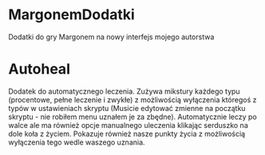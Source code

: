 # MargonemDodatki
Dodatki do gry Margonem na nowy interfejs mojego autorstwa

# Autoheal
Dodatek do automatycznego leczenia. Zużywa mikstury każdego typu (procentowe, pełne leczenie i zwykłe) z możliwością wyłączenia któregoś z typów w ustawieniach skryptu (Musicie edytować zmienne na początku skryptu - nie robiłem menu uznałem je za zbędne). Automatycznie leczy po walce ale ma również opcje manualnego uleczenia klikając serduszko na dole koła z życiem. Pokazuje również nasze punkty życia z możliwością wyłączenia tego wedle waszego uznania.

